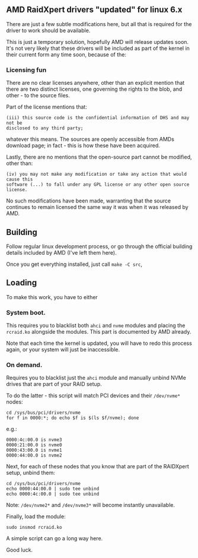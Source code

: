 ## AMD RaidXpert drivers "updated" for linux 6.x

There are just a few subtle modifications here, but all that is required for the
driver to work should be available.

This is just a temporary solution, hopefully AMD will release updates soon.
It's not very likely that these drivers will be included as part of the kernel
in their current form any time soon, because of the:

### Licensing fun

There are no clear licenses anywhere, other than an explicit mention that there
are two distinct licenses, one governing the rights to the blob, and other - to
the source files.

Part of the license mentions that:

```
(iii) this source code is the confidential information of DHS and may not be
disclosed to any third party;
```

whatever this means. The sources are openly accessible from AMDs download
page; in fact - this is how these have been acquired.

Lastly, there are no mentions that the open-source part cannot be modified, other
than:

```
(iv) you may not make any modification or take any action that would cause this
software (...) to fall under any GPL license or any other open source license.
```

No such modifications have been made, warranting that the source continues to
remain licensed the same way it was when it was released by AMD.

## Building

Follow regular linux development process, or go through the official building
details included by AMD (I've left them here).

Once you get everything installed, just call `make -C src`,

## Loading

To make this work, you have to either

### System boot.

This requires you to blacklist both `ahci` and `nvme` modules and placing the
`rcraid.ko` alongside the modules. This part is documented by AMD already.

Note that each time the kernel is updated, you will have to redo this process
again, or your system will just be inaccessible.

### On demand.

Requires you to blacklist just the `ahci` module and manually unbind NVMe
drives that are part of your RAID setup.

To do the latter - this script will match PCI devices and their `/dev/nvme*`
nodes:

```
cd /sys/bus/pci/drivers/nvme
for f in 0000:*; do echo $f is $(ls $f/nvme); done
```

e.g.:

```
0000:4c:00.0 is nvme3
0000:21:00.0 is nvme0
0000:43:00.0 is nvme1
0000:44:00.0 is nvme2
```

Next, for each of these nodes that you know that are part of the RAIDXpert
setup, unbind them:

```
cd /sys/bus/pci/drivers/nvme
echo 0000:44:00.0 | sudo tee unbind
echo 0000:4c:00.0 | sudo tee unbind
```

Note: `/dev/nvme2*` and `/dev/nvme3*` will become instantly unavailable.

Finally, load the module:

```
sudo insmod rcraid.ko
```

A simple script can go a long way here.

Good luck.
